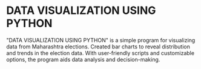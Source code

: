 # DATA VISUALIZATION USING PYTHON
"DATA VISUALIZATION USING PYTHON" is a simple program for visualizing data from Maharashtra elections. Created bar charts to reveal distribution and trends in the election data. With user-friendly scripts and customizable options, the program aids data analysis and decision-making.
